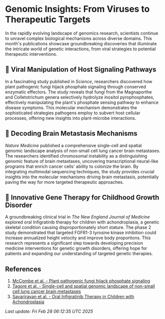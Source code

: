 # Genomic Insights: From Viruses to Therapeutic Targets

In the rapidly evolving landscape of genomics research, scientists continue to unravel complex biological mechanisms across diverse domains. This month's publications showcase groundbreaking discoveries that illuminate the intricate world of genetic interactions, from viral strategies to potential therapeutic interventions.

## 🦠 Viral Manipulation of Host Signaling Pathways

In a fascinating study published in *Science*, researchers discovered how plant pathogenic fungi hijack phosphate signaling through conserved enzymatic effectors. The study reveals that fungi from the Magnaporthe and Colletotrichum genera selectively hydrolyze inositol pyrophosphates, effectively manipulating the plant's phosphate sensing pathway to enhance disease symptoms. This molecular mechanism demonstrates the sophisticated strategies pathogens employ to subvert host cellular processes, offering new insights into plant-microbe interactions.

## 🧬 Decoding Brain Metastasis Mechanisms

*Nature Medicine* published a comprehensive single-cell and spatial genomic landscape analysis of non-small cell lung cancer brain metastases. The researchers identified chromosomal instability as a distinguishing genomic feature of brain metastases, uncovering transcriptional neural-like programs that enrich cancer cells' ability to colonize the brain. By integrating multimodal sequencing techniques, the study provides crucial insights into the molecular mechanisms driving brain metastasis, potentially paving the way for more targeted therapeutic approaches.

## 💊 Innovative Gene Therapy for Childhood Growth Disorder

A groundbreaking clinical trial in *The New England Journal of Medicine* explored oral Infigratinib therapy for children with achondroplasia, a genetic skeletal condition causing disproportionately short stature. The phase 2 study demonstrated that targeted FGFR1-3 tyrosine kinase inhibition could increase annualized height velocity and improve body proportions. This research represents a significant step towards developing precision medicine interventions for genetic growth disorders, offering hope for patients and expanding our understanding of targeted genetic therapies.

## References

1. [McCombe et al. - Plant pathogenic fungi hijack phosphate signaling](https://pubmed.ncbi.nlm.nih.gov/40014726)
2. [Tagore et al. - Single-cell and spatial genomic landscape of non-small cell lung cancer brain metastases](https://pubmed.ncbi.nlm.nih.gov/40016452)
3. [Savarirayan et al. - Oral Infigratinib Therapy in Children with Achondroplasia](https://pubmed.ncbi.nlm.nih.gov/39555818)

*Last update: Fri Feb 28 06:12:35 UTC 2025*
